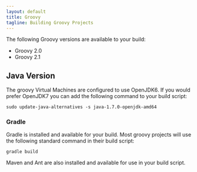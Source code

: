 ```yaml
---
layout: default
title: Groovy
tagline: Building Groovy Projects
---
```


The following Groovy versions are available to your build:

 * Groovy 2.0
 * Groovy 2.1

## Java Version

The groovy Virtual Machines are configured to use OpenJDK6. If you would
prefer OpenJDK7 you can add the following command to your build script:

```
sudo update-java-alternatives -s java-1.7.0-openjdk-amd64
```

### Gradle

Gradle is installed and available for your build. Most groovy projects
will use the following standard command in their build script:

```
gradle build
```

Maven and Ant are also installed and available for use in your build script.
